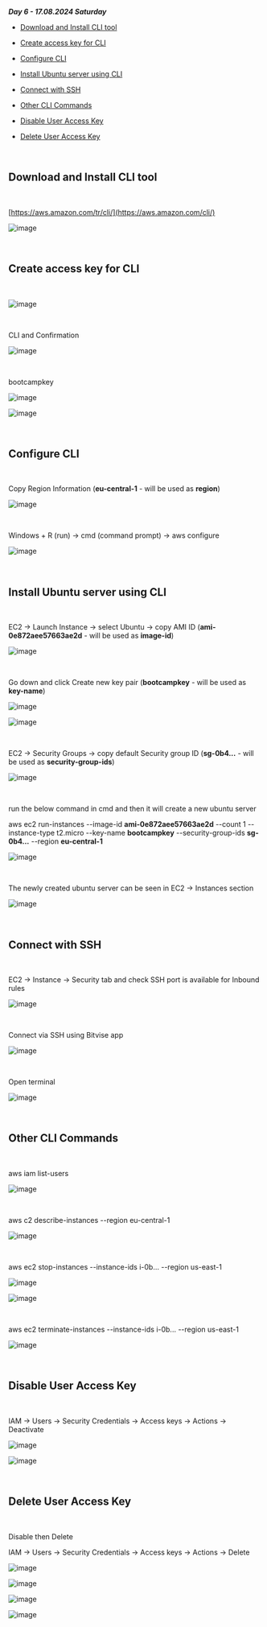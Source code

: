 _**Day 6 - 17.08.2024 Saturday**_


- [Download and Install CLI tool](#Download-and-Install-CLI-tool)

- [Create access key for CLI](#Create-access-key-for-CLI)

- [Configure CLI](#Configure-CLI)

- [Install Ubuntu server using CLI](#Install-Ubuntu-server-using-CLI)

- [Connect with SSH](#Connect-with-SSH)

- [Other CLI Commands](#Other-CLI-Commands)

- [Disable User Access Key](#Disable-User-Access-Key)

- [Delete User Access Key](#Delete-User-Access-Key)

<br>

## Download and Install CLI tool

<br>

[https://aws.amazon.com/tr/cli/](https://aws.amazon.com/cli/)

![image](https://github.com/user-attachments/assets/4d6c3a2b-e6b9-4ac9-9265-0d6d707eb08d)

<br>

## Create access key for CLI

<br>

![image](https://github.com/user-attachments/assets/54b44643-39fa-4eab-a4f4-3aeab800b233)

<br>

CLI and Confirmation

![image](https://github.com/user-attachments/assets/26ae94c3-89eb-48b4-abc0-a9b3a543fc59)

<br>

bootcampkey

![image](https://github.com/user-attachments/assets/0c7a67e9-ef91-4909-9da5-2faa256b19a8)

![image](https://github.com/user-attachments/assets/b3ff330a-3c7a-4363-a79b-ae545eb3238d)

<br>

## Configure CLI

<br>

Copy Region Information (**eu-central-1** - will be used as **region**)

![image](https://github.com/user-attachments/assets/63cb5ccc-7a0c-4570-9c1e-1125131f63f4)

<br>

Windows + R (run) -> cmd (command prompt) -> aws configure

![image](https://github.com/user-attachments/assets/278a4291-41da-4ea3-bef1-78c09c6a99f6)

<br>

## Install Ubuntu server using CLI

<br>

EC2 -> Launch Instance -> select Ubuntu -> copy AMI ID (**ami-0e872aee57663ae2d** - will be used as **image-id**)

![image](https://github.com/user-attachments/assets/4fabe313-cd62-4412-9d50-c8a99c20b0c9)

<br>

Go down and click Create new key pair (**bootcampkey** - will be used as **key-name**)

![image](https://github.com/user-attachments/assets/ba0374af-47f4-4166-9c09-baede78149ca)

![image](https://github.com/user-attachments/assets/e912db05-02b0-4c6e-a963-58cfa4bfe40c)

<br>

EC2 -> Security Groups -> copy default Security group ID (**sg-0b4...** - will be used as **security-group-ids**)

![image](https://github.com/user-attachments/assets/025a147b-6c5c-40e1-82ae-cf252702c825)

<br>

run the below command in cmd and then it will create a new ubuntu server

aws ec2 run-instances --image-id **ami-0e872aee57663ae2d** --count 1 --instance-type t2.micro --key-name **bootcampkey** --security-group-ids **sg-0b4...** --region **eu-central-1**

![image](https://github.com/user-attachments/assets/fca7b929-ee92-46e0-a0ce-0efeebee4fc4)

<br>

The newly created ubuntu server can be seen in EC2 -> Instances section

![image](https://github.com/user-attachments/assets/621e0d60-4144-44dc-98f6-2926a511d6cb)

<br>

## Connect with SSH

<br>

EC2 -> Instance -> Security tab and check SSH port is available for Inbound rules

![image](https://github.com/user-attachments/assets/819564bd-eaee-43cf-999d-8d7525de354d)

<br>

Connect via SSH using Bitvise app

![image](https://github.com/user-attachments/assets/6fd433b9-78cc-4753-a714-0db5a25e5c80)

<br>

Open terminal

![image](https://github.com/user-attachments/assets/737041d6-24e0-4421-8991-34253222cee4)

<br>

## Other CLI Commands

<br>

aws iam list-users

![image](https://github.com/user-attachments/assets/4fbd9122-1bc9-46d7-88d0-4c7cca6dcd98)

<br>

aws c2 describe-instances --region eu-central-1

![image](https://github.com/user-attachments/assets/d3d3d06e-99a6-4b55-bfbb-df51e707c040)

<br>

aws ec2 stop-instances --instance-ids i-0b... --region us-east-1

![image](https://github.com/user-attachments/assets/5c7924e6-62f7-45f4-9bb6-f5b4f1c34964)

![image](https://github.com/user-attachments/assets/7561874c-a6c4-44d0-84fe-797bb8fdcff0)

<br>

aws ec2 terminate-instances --instance-ids i-0b... --region us-east-1

![image](https://github.com/user-attachments/assets/838f8726-5321-47a2-a8ee-acfe542ba2c1)

<br>

## Disable User Access Key

<br>

IAM → Users → Security Credentials → Access keys → Actions → Deactivate

![image](https://github.com/user-attachments/assets/dbee9de1-6575-4bb0-a459-b48159779576)

![image](https://github.com/user-attachments/assets/dd16476f-c828-4924-8926-d99eecc6e8b3)

<br>

## Delete User Access Key

<br>

Disable then Delete

IAM → Users → Security Credentials → Access keys → Actions → Delete

![image](https://github.com/user-attachments/assets/b7538985-3288-44f3-9a05-5a8e8fe487c0)

![image](https://github.com/user-attachments/assets/e5c8404b-6b71-4e46-945c-ff5a6a9afb49)

![image](https://github.com/user-attachments/assets/cfc23529-58d0-48df-b442-23ebe7727edd)

![image](https://github.com/user-attachments/assets/42fdcfa0-02d4-4bea-b969-e3303991baae)
